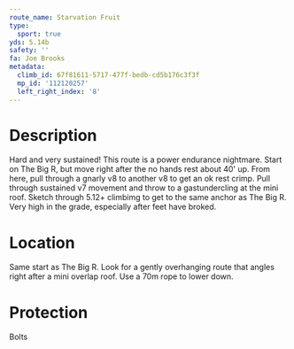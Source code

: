 ```yaml
---
route_name: Starvation Fruit
type:
  sport: true
yds: 5.14b
safety: ''
fa: Joe Brooks
metadata:
  climb_id: 67f81611-5717-477f-bedb-cd5b176c3f3f
  mp_id: '112120257'
  left_right_index: '8'
---
```

# Description
Hard and very sustained! This route is a power endurance nightmare. Start on The Big R, but move right after the no hands rest about 40' up. From here, pull through a gnarly v8 to another v8 to get an ok rest crimp. Pull through sustained v7 movement and throw to a gastundercling at the mini roof. Sketch through 5.12+ climbimg to get to the same anchor as The Big R. Very high in the grade, especially after feet have broked.

# Location
Same start as The Big R. Look for a gently overhanging route that angles right after a mini overlap roof. Use a 70m rope to lower down.

# Protection
Bolts
